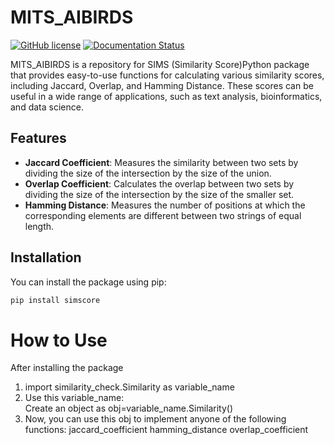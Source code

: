 # MITS_AIBIRDS
[![GitHub license](https://img.shields.io/github/license/UdayLab/PAMI)](https://github.com/UdayLab/PAMI/blob/main/LICENSE)
[![Documentation Status](https://readthedocs.org/projects/mits-aibirds/badge/?version=latest)](https://mits-aibirds.readthedocs.io/en/latest/?badge=latest)

MITS_AIBIRDS is a repository for SIMS (Similarity Score)Python package that provides easy-to-use functions for calculating various similarity scores, including Jaccard, Overlap, and Hamming Distance. These scores can be useful in a wide range of applications, such as text analysis, bioinformatics, and data science.

## Features

- **Jaccard Coefficient**: Measures the similarity between two sets by dividing the size of the intersection by the size of the union.
- **Overlap Coefficient**: Calculates the overlap between two sets by dividing the size of the intersection by the size of the smaller set.
- **Hamming Distance**: Measures the number of positions at which the corresponding elements are different between two strings of equal length.

## Installation

You can install the package using pip:

```bash
pip install simscore
```
# How to Use
After installing the package
1. import similarity_check.Similarity as variable_name
2. Use this variable_name: <br>
Create an object as obj=variable_name.Similarity()
3. Now, you can use this obj to implement anyone of the following functions:
    jaccard_coefficient
    hamming_distance
    overlap_coefficient

